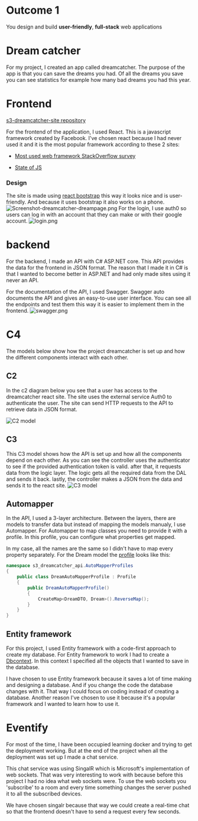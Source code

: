 # Outcome 1
 You design and build **user-friendly**, **full-stack** web applications
# Dream catcher
For my project, I created an app called dreamcatcher. The purpose of the app is that you can save the dreams you had. Of all the dreams you save you can see statistics for example how many bad dreams you had this year. 

# Frontend
[s3-dreamcatcher-site repository](https://github.com/TjerkZ/s3-dreamcatcher-site)

For the frontend of the application, I used React. This is a javascript framework created by Facebook. I've chosen react because I had never used it and it is the most popular framework according to these 2 sites:

- [Most used web framework StackOverflow survey](https://insights.stackoverflow.com/survey/2021#section-most-popular-technologies-web-frameworks)

- [State of JS](https://2021.stateofjs.com/en-US/libraries/front-end-frameworks)
### Design
The site is made using [react bootstrap](https://react-bootstrap.github.io/) this way it looks nice and is user-friendly. And because it uses bootstrap it also works on a phone.
![Screenshot-dreamcatcher-dreampage.png](https://github.com/TjerkZ/S3-Dreamcatcher/blob/main/assets/Screenshot-dreamcatcher-dreampage.png)
For the login, I use auth0 so users can log in with an account that they can make or with their google account.
![login.png](https://github.com/TjerkZ/S3-Dreamcatcher/blob/main/assets/login.png)

# backend
For the backend, I made an API with C# ASP.NET core. This API provides the data for the frontend in JSON format. The reason that I made it in C# is that I wanted to become better in ASP.NET and had only made sites using it never an API. 

For the documentation of the API, I used Swagger. Swagger auto documents the API and gives an easy-to-use user interface. You can see all the endpoints and test them this way it is easier to implement them in the frontend.
![swagger.png](https://github.com/TjerkZ/S3-Dreamcatcher/blob/main/assets/Swagger.png)

# C4
The models below show how the project dreamcatcher is set up and how the different components interact with each other.

## C2
In the c2 diagram below you see that a user has access to the dreamcatcher react site. The site uses the external service Auth0 to authenticate the user. The site can send HTTP requests to the API to retrieve data in JSON format.

![C2 model](https://github.com/TjerkZ/S3-Dreamcatcher/blob/7d72e6135eed8d9864bb8c081bea2c1d2d5b754e/assets/C2.png)

## C3
This C3 model shows how the API is set up and how all the components depend on each other. As you can see the controller uses the authenticator to see if the provided authentication token is valid. after that, it requests data from the logic layer. The logic gets all the required data from the DAL and sends it back. lastly, the controller makes a JSON from the data and sends it to the react site.
![C3 model](https://github.com/TjerkZ/S3-Dreamcatcher/blob/9206bc2a88d0cbde1c16a488093df0c97034036a/assets/C3.png)

## Automapper
In the API, I used a 3-layer architecture. Between the layers, there are models to transfer data but instead of mapping the models manualy, I use Automapper. For Automapper to map classes you need to provide it with a profile. In this profile, you can configure what properties get mapped.

In my case, all the names are the same so I didn't have to map every property separately. For the Dream model the [profile](https://github.com/TjerkZ/s3-dreamcatcher-api/blob/124849a110c679003190728fd0071af236a29e98/s3-dreamcatcher-api/AutoMapperProfiles/DreamAutoMapperProfile.cs#L5-L14) looks like this:

```c#
namespace s3_dreamcatcher_api.AutoMapperProfiles
{
    public class DreamAutoMapperProfile : Profile
    {
        public DreamAutoMapperProfile()
        {
            CreateMap<DreamDTO, Dream>().ReverseMap();
        }
    }
}
```


## Entity framework
For this project, I used Entity framework with a code-first approach to create my database. For Entity framework to work I had to create a [Dbcontext](https://github.com/TjerkZ/s3-dreamcatcher-api/blob/master/s3-dreamcatcher-api.dal/DreamContext.cs). In this context I specified all the objects that I wanted to save in the database.

I have chosen to use Entity framework because it saves a lot of time making and designing a database. And if you change the code the database changes with it. That way I could focus on coding instead of creating a database. Another reason I've chosen to use it because it's a popular framework and I wanted to learn how to use it.

# Eventify
For most of the time, I have been occupied learning docker and trying to get the deployment working. But at the end of the project when all the deployment was set up I made a chat service. 

This chat service was using SingalR which is Microsoft's implementation of web sockets. That was very interesting to work with because before this project I had no idea what web sockets were. To use the web sockets you 'subscribe' to a room and every time something changes the server pushed it to all the subscribed devices.

We have chosen singalr because that way we could create a real-time chat so that the frontend doesn't have to send a request every few seconds. 
